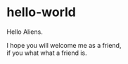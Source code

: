# hello-world

Hello Aliens.

I hope you will welcome me as a friend,<br>
if you what what a friend is.
